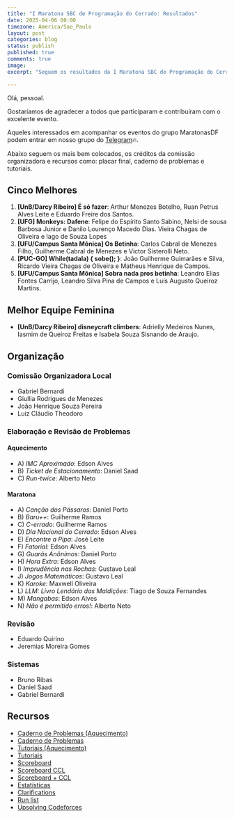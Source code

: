 ```yaml
---
title: "I Maratona SBC de Programação do Cerrado: Resultados"
date: 2025-04-06 00:00
timezone: America/Sao_Paulo
layout: post
categories: blog
status: publish
published: true
comments: true
image:
excerpt: "Seguem os resultados da I Maratona SBC de Programação do Cerrado"

---
```


Olá, pessoal.

Gostaríamos de agradecer a todos que participaram e contribuíram com o excelente evento.

Aqueles interessados em acompanhar os eventos do grupo MaratonasDF podem entrar
em nosso grupo do [Telegram](https://t.me/maratonasdf)🔥.

Abaixo seguem os mais bem colocados, os créditos da comissão organizadora e recursos como: placar final, caderno de problemas e tutoriais.

## Cinco Melhores

1. **[UnB/Darcy Ribeiro] É só fazer**: Arthur Menezes Botelho, Ruan Petrus Alves Leite e Eduardo Freire dos Santos.
2. **[UFG] Monkeys: Dafene**: Felipe do Espírito Santo Sabino, Nelsi de sousa Barbosa Junior e  Danilo Lourenço Macedo Dias.
   Vieira Chagas de Oliveira e Iago de Souza Lopes
3. **[UFU/Campus Santa Mônica] Os Betinha**: Carlos Cabral de Menezes Filho, Guilherme Cabral de Menezes e Victor Sisterolli Neto.
4. **[PUC-GO] While(tadala) { sobe(); }**: João Guilherme Guimarães e Silva, Ricardo Vieira Chagas de Oliveira e Matheus Henrique de Campos. 
5. **[UFU/Campus Santa Mônica] Sobra nada pros betinha**: Leandro Elias Fontes Carrijo, Leandro Silva Pina de Campos e Luís Augusto Queiroz Martins. 

## Melhor Equipe Feminina

- **[UnB/Darcy Ribeiro] disneycraft climbers**: Adrielly Medeiros Nunes, Iasmim de Queiroz Freitas e Isabela Souza Sisnando de Araujo.

## Organização

### Comissão Organizadora Local

- Gabriel Bernardi
- Giullia Rodrigues de Menezes
- João Henrique Souza Pereira
- Luiz Cláudio Theodoro

### Elaboração e Revisão de Problemas

#### Aquecimento

- A) *IMC Aproximado*: Edson Alves 
- B) *Ticket de Estacionamento*: Daniel Saad
- C) *Run-twice*: Alberto Neto

#### Maratona 

- A) *Canção dos Pássaros*: Daniel Porto
- B) *Baru++*: Guilherme Ramos
- C) *C-errado*: Guilherme Ramos
- D) *Dia Nacional do Cerrado*: Edson Alves
- E) *Encontre a Pipa*: José Leite
- F) *Fatorial*: Edson Alves
- G) *Guarás Anônimos*: Daniel Porto
- H) *Hora Extra*: Edson Alves
- I) *Imprudência nas Rochas*: Gustavo Leal
- J) *Jogos Matemáticos*: Gustavo Leal
- K) *Karoke*: Maxwell Oliveira
- L) *LLM: Livro Lendário das Maldições*: Tiago de Souza Fernandes
- M) *Mangabas*: Edson Alves
- N) *Não é permitido erros!*: Alberto Neto

### Revisão

- Eduardo Quirino
- Jeremias Moreira Gomes

### Sistemas

- Bruno Ribas
- Daniel Saad
- Gabriel Bernardi


## Recursos

- [Caderno de Problemas (Aquecimento)]({{site.url}}/assets/1-mdp-cerrado/caderno-1-mdp-cerrado-aquecimento.pdf)
- [Caderno de Problemas]({{site.url}}/assets/1-mdp-cerrado/caderno-1-mdp-cerrado.pdf)
- [Tutoriais (Aquecimento)]({{site.url}}/assets/1-mdp-cerrado/tutoriais-1-mdp-cerrado-aquecimento.pdf)
- [Tutoriais]({{site.url}}/assets/1-mdp-cerrado/tutoriais-1-mdp-cerrado.pdf)
- [Scoreboard]({{site.url}}/assets/1-mdp-cerrado/scoreboard-oficial.html)
- [Scoreboard CCL]({{site.url}}/assets/1-mdp-cerrado/scoreboard-ccl.html)
- [Scoreboard + CCL]({{site.url}}/assets/1-mdp-cerrado/scoreboard-todos.html)
- [Estatísticas]({{site.url}}/assets/1-mdp-cerrado/estatisticas.html)
- [Clarifications]({{site.url}}/assets/1-mdp-cerrado/clarifications.html)
- [Run list]({{site.url}}/assets/12-mdp-unb/runlist.html)
- [Upsolving Codeforces](https://codeforces.com/group/btcK4I5D5f/contest/601720)